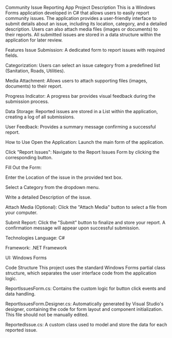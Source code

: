 Community Issue Reporting App
Project Description
This is a Windows Forms application developed in C# that allows users to easily report community issues. The application provides a user-friendly interface to submit details about an issue, including its location, category, and a detailed description. Users can also attach media files (images or documents) to their reports. All submitted issues are stored in a data structure within the application for later review.

Features
Issue Submission: A dedicated form to report issues with required fields.

Categorization: Users can select an issue category from a predefined list (Sanitation, Roads, Utilities).

Media Attachment: Allows users to attach supporting files (images, documents) to their report.

Progress Indicator: A progress bar provides visual feedback during the submission process.

Data Storage: Reported issues are stored in a List within the application, creating a log of all submissions.

User Feedback: Provides a summary message confirming a successful report.

How to Use
Open the Application: Launch the main form of the application.

Click "Report Issues": Navigate to the Report Issues Form by clicking the corresponding button.

Fill Out the Form:

Enter the Location of the issue in the provided text box.

Select a Category from the dropdown menu.

Write a detailed Description of the issue.

Attach Media (Optional): Click the "Attach Media" button to select a file from your computer.

Submit Report: Click the "Submit" button to finalize and store your report. A confirmation message will appear upon successful submission.

Technologies
Language: C#

Framework: .NET Framework

UI: Windows Forms

Code Structure
This project uses the standard Windows Forms partial class structure, which separates the user interface code from the application logic.

ReportIssuesForm.cs: Contains the custom logic for button click events and data handling.

ReportIssuesForm.Designer.cs: Automatically generated by Visual Studio's designer, containing the code for form layout and component initialization. This file should not be manually edited.

ReportedIssue.cs: A custom class used to model and store the data for each reported issue.

